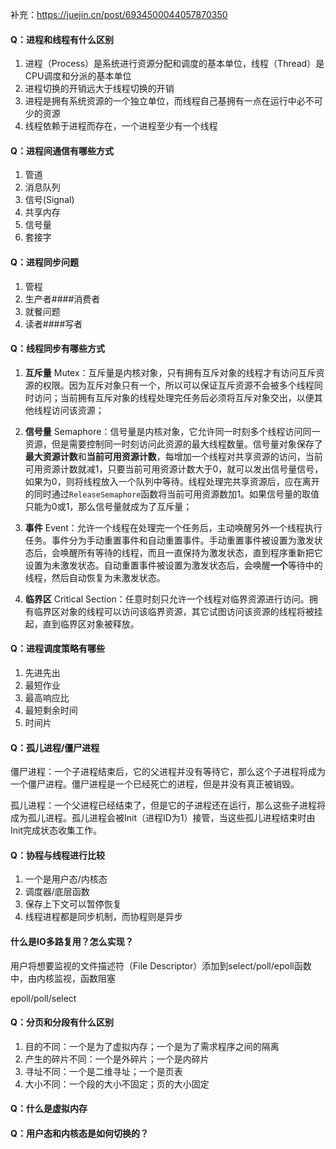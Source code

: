 补充：https://juejin.cn/post/6934500044057870350

#### Q：进程和线程有什么区别

1. 进程（Process）是系统进行资源分配和调度的基本单位，线程（Thread）是CPU调度和分派的基本单位
2. 进程切换的开销远大于线程切换的开销
3. 进程是拥有系统资源的一个独立单位，而线程自己基拥有一点在运行中必不可少的资源
4. 线程依赖于进程而存在，一个进程至少有一个线程

#### Q：进程间通信有哪些方式

1. 管道
2. 消息队列
3. 信号(Signal)
4. 共享内存
5. 信号量
6. 套接字

#### Q：进程同步问题

1. 管程
2. 生产者####消费者
3. 就餐问题
4. 读者####写者

#### Q：线程同步有哪些方式

1. **互斥量** Mutex：互斥量是内核对象，只有拥有互斥对象的线程才有访问互斥资源的权限。因为互斥对象只有一个，所以可以保证互斥资源不会被多个线程同时访问；当前拥有互斥对象的线程处理完任务后必须将互斥对象交出，以便其他线程访问该资源；

2. **信号量** Semaphore：信号量是内核对象，它允许同一时刻多个线程访问同一资源，但是需要控制同一时刻访问此资源的最大线程数量。信号量对象保存了**最大资源计数**和**当前可用资源计数**，每增加一个线程对共享资源的访问，当前可用资源计数就减1，只要当前可用资源计数大于0，就可以发出信号量信号，如果为0，则将线程放入一个队列中等待。线程处理完共享资源后，应在离开的同时通过`ReleaseSemaphore`函数将当前可用资源数加1。如果信号量的取值只能为0或1，那么信号量就成为了互斥量；

3. **事件** Event：允许一个线程在处理完一个任务后，主动唤醒另外一个线程执行任务。事件分为手动重置事件和自动重置事件。手动重置事件被设置为激发状态后，会唤醒所有等待的线程，而且一直保持为激发状态，直到程序重新把它设置为未激发状态。自动重置事件被设置为激发状态后，会唤醒**一个**等待中的线程，然后自动恢复为未激发状态。

4. **临界区** Critical Section：任意时刻只允许一个线程对临界资源进行访问。拥有临界区对象的线程可以访问该临界资源，其它试图访问该资源的线程将被挂起，直到临界区对象被释放。

#### Q：进程调度策略有哪些

1. 先进先出
2. 最短作业
3. 最高响应比
4. 最短剩余时间
5. 时间片

#### Q：孤儿进程/僵尸进程

僵尸进程：一个子进程结束后，它的父进程并没有等待它，那么这个子进程将成为一个僵尸进程。僵尸进程是一个已经死亡的进程，但是并没有真正被销毁。

孤儿进程：一个父进程已经结束了，但是它的子进程还在运行，那么这些子进程将成为孤儿进程。孤儿进程会被Init（进程ID为1）接管，当这些孤儿进程结束时由Init完成状态收集工作。

#### Q：协程与线程进行比较

1. 一个是用户态/内核态
2. 调度器/底层函数
3. 保存上下文可以暂停恢复
4. 线程进程都是同步机制，而协程则是异步

#### 什么是IO多路复用？怎么实现？

用户将想要监视的文件描述符（File Descriptor）添加到select/poll/epoll函数中，由内核监视，函数阻塞

epoll/poll/select

#### Q：分页和分段有什么区别

1. 目的不同：一个是为了虚拟内存；一个是为了需求程序之间的隔离
2. 产生的碎片不同：一个是外碎片；一个是内碎片
3. 寻址不同：一个是二维寻址；一个是页表
4. 大小不同：一个段的大小不固定；页的大小固定

#### Q：什么是虚拟内存

#### Q：用户态和内核态是如何切换的？



